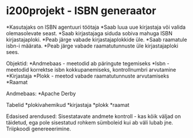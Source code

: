 # i200projekt - ISBN generaator
*Kasutajaks on ISBN agentuuri töötaja
*Saab luua uue kirjastaja või valida olemasolevate seast.
*Saab kirjastajaga siduda sobiva mahuga ISBN kirjastajaploki.
*Peab järge vabade kirjastajaplokkide üle.
*Saab raamatule isbn-i määrata.
*Peab järge vabade raamatutunnuste üle kirjastajaploki sees.

Objektid:
*Andmebaas - meetodid ab päringute tegemiseks
*Isbn - meetodid korrektse isbn kokkupanemiseks, kontrollnumbri arvutamine
*Kirjastaja
*Plokk - meetod vabade raamatutunnuste arvutamiseks
*Raamat

Andmebaas:
*Apache Derby

Tabelid
*plokivahemikud
*kirjastaja
*plokk
*raamat


Edasised arendused:
Sisestatavate andmete kontroll - kas kõik väljad on täidetud, ega pole sisestatud rohkem sümboleid kui ab väli lubab jne.
Triipkoodi genereeerimine.